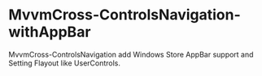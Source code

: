 MvvmCross-ControlsNavigation-withAppBar
=======================================

MvvmCross-ControlsNavigation add Windows Store AppBar support and Setting Flayout like UserControls.

